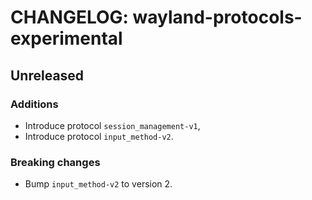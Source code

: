 # CHANGELOG: wayland-protocols-experimental

## Unreleased

### Additions

- Introduce protocol `session_management-v1`,
- Introduce protocol `input_method-v2`.

### Breaking changes

- Bump `input_method-v2` to version 2.